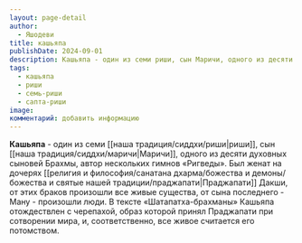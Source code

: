 ```yaml
---
layout: page-detail
author:
  - Яшодеви
title: кашьяпа
publishDate: 2024-09-01
description: Кашьяпа - один из семи риши, сын Маричи, одного из десяти духовных сыновей Брахмы, автор нескольких гимнов «Ригведы».
tags:
  - кашьяпа
  - риши
  - семь-риши
  - сапта-риши
image: 
комментарий: добавить информацию
---
```

**Кашьяпа** - один из семи [[наша традиция/сиддхи/риши|риши]], сын [[наша традиция/сиддхи/маричи|Маричи]], одного из десяти духовных сыновей Брахмы, автор нескольких гимнов «Ригведы». Был женат на дочерях [[религия и философия/санатана дхарма/божества и демоны/божества и святые нашей традиции/праджапати|Праджапати]] Дакши, от этих браков произошли все живые существа, от сына последнего - Ману - произошли люди. В тексте «Шатапатха-брахманы» Кашьяпа отождествлен с черепахой, образ которой принял Праджапати при сотворении мира, и, соответственно, все живое считается его потомством.

